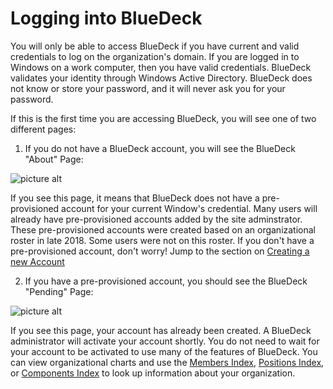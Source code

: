 # Logging into BlueDeck

You will only be able to access BlueDeck if you have current and valid credentials to log on the organization's domain. If you are logged in to Windows on a work computer, then you have valid credentials. BlueDeck validates your identity through Windows Active Directory. BlueDeck does not know or store your password, and it will never ask you for your password.

If this is the first time you are accessing BlueDeck, you will see one of two different pages:

1. If you do not have a BlueDeck account, you will see the BlueDeck "About" Page:

![picture alt](/images/AboutPage.JPG "About Page")

 If you see this page, it means that BlueDeck does not have a pre-provisioned account for your current Window's credential. Many users will already have pre-provisioned accounts added by the site adminstrator. These pre-provisioned accounts were created based on an organizational roster in late 2018. Some users were not on this roster. If you don't have a pre-provisioned account, don't worry! Jump to the section on [Creating a new Account](create_an_account.md)

2. If you have a pre-provisioned account, you should see the BlueDeck "Pending" Page:

![picture alt](/images/pending.JPG "Pending Page")

If you see this page, your account has already been created. A BlueDeck administrator will activate your account shortly. 
You do not need to wait for your account to be activated to use many of the features of BlueDeck. You can view organizational charts and use the [Members Index](member_index.md), [Positions Index](position_index.md), or [Components Index](component_index.md) to look up information about your organization. 

